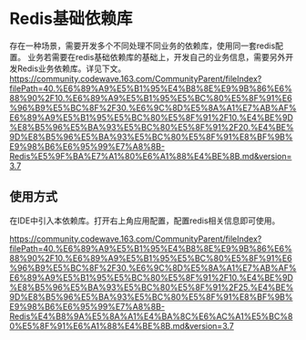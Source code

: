 # Redis基础依赖库
存在一种场景，需要开发多个不同处理不同业务的依赖库，使用同一套redis配置。
业务若需要在redis基础依赖库的基础上，开发自己的业务信息，需要另外开发Redis业务依赖库。详见下文。
https://community.codewave.163.com/CommunityParent/fileIndex?filePath=40.%E6%89%A9%E5%B1%95%E4%B8%8E%E9%9B%86%E6%88%90%2F10.%E6%89%A9%E5%B1%95%E5%BC%80%E5%8F%91%E6%96%B9%E5%BC%8F%2F30.%E6%9C%8D%E5%8A%A1%E7%AB%AF%E6%89%A9%E5%B1%95%E5%BC%80%E5%8F%91%2F10.%E4%BE%9D%E8%B5%96%E5%BA%93%E5%BC%80%E5%8F%91%2F20.%E4%BE%9D%E8%B5%96%E5%BA%93%E5%BC%80%E5%8F%91%E8%BF%9B%E9%98%B6%E6%95%99%E7%A8%8B-Redis%E5%9F%BA%E7%A1%80%E6%A1%88%E4%BE%8B.md&version=3.7

## 使用方式
在IDE中引入本依赖库。打开右上角应用配置，配置redis相关信息即可使用。

https://community.codewave.163.com/CommunityParent/fileIndex?filePath=40.%E6%89%A9%E5%B1%95%E4%B8%8E%E9%9B%86%E6%88%90%2F10.%E6%89%A9%E5%B1%95%E5%BC%80%E5%8F%91%E6%96%B9%E5%BC%8F%2F30.%E6%9C%8D%E5%8A%A1%E7%AB%AF%E6%89%A9%E5%B1%95%E5%BC%80%E5%8F%91%2F10.%E4%BE%9D%E8%B5%96%E5%BA%93%E5%BC%80%E5%8F%91%2F25.%E4%BE%9D%E8%B5%96%E5%BA%93%E5%BC%80%E5%8F%91%E8%BF%9B%E9%98%B6%E6%95%99%E7%A8%8B-Redis%E4%B8%9A%E5%8A%A1%E4%BA%8C%E6%AC%A1%E5%BC%80%E5%8F%91%E6%A1%88%E4%BE%8B.md&version=3.7